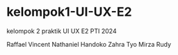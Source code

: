 # kelompok1-UI-UX-E2
kelompok 2 praktik UI UX E2 PTI 2024

Raffael Vincent Nathaniel Handoko
Zahra
Tyo
Mirza
Rudy
